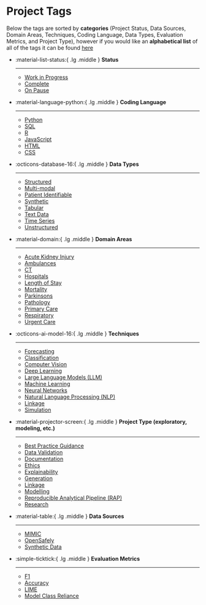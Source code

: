 # Project Tags

Below the tags are sorted by **categories** (Project Status, Data Sources, Domain Areas, Techniques, Coding Language, Data Types, Evaluation Metrics, and Project Type), however if you would like an **alphabetical list** of all of the tags it can be found [here](#accuracy)

<div class="grid cards" markdown>

-   :material-list-status:{ .lg .middle } __Status__

    ---

    * [Work in Progress](#WIP)
    * [Complete](#complete)
    * [On Pause](#paused)


-   :material-language-python:{ .lg .middle } __Coding Language__

    ---
    * [Python](#python)
    * [SQL](#sql)
    * [R](#r)
    * [JavaScript](#javascript)
    * [HTML](#html)
    * [CSS](#css)

-   :octicons-database-16:{ .lg .middle } __Data Types__

    ---

    * [Structured](#structured-data)
    * [Multi-modal](#multi-modal)
    * [Patient Identifiable](#pii)
    * [Synthetic](#synthetic-data)
    * [Tabular](#tabular-data)
    * [Text Data](#text-data)
    * [Time Series](#time-series)
    * [Unstructured](#unstructured-data)


-   :material-domain:{ .lg .middle } __Domain Areas__

    ---

    * [Acute Kidney Injury](#aki)
    * [Ambulances](#ambulance)
    * [CT](#ct)
    * [Hospitals](#hospital)
    * [Length of Stay](#los)
    * [Mortality](#mortality)
    * [Parkinsons](#parkinsons)
    * [Pathology](#pathology)
    * [Primary Care](#primary-care)
    * [Respiratory](#respiratory)
    * [Urgent Care](#urgent-care)
    
-   :octicons-ai-model-16:{ .lg .middle } __Techniques__

    ---

    * [Forecasting](#forecasting)
    * [Classification](#classification)
    * [Computer Vision](#computer-vision)
    * [Deep Learning](#deep-learning)
    * [Large Language Models (LLM)](#llm)
    * [Machine Learning](#machine-learning)
    * [Neural Networks](#neural-networks)
    * [Natural Language Processing (NLP)](#nlp)
    * [Linkage](#linkage)
    * [Simulation](#simulation)

-   :material-projector-screen:{ .lg .middle } __Project Type (exploratory, modeling, etc.)__

    ---

    * [Best Practice Guidance](#best-practice)
    * [Data Validation](#data-validation)
    * [Documentation](#documentation)
    * [Ethics](#ethics)
    * [Explainability](#explainability)
    * [Generation](#generation)
    * [Linkage](#linkage)
    * [Modelling](#modelling)
    * [Reproducible Analytical Pipeline (RAP)](#rap)
    * [Research](#research)
    


-   :material-table:{ .lg .middle } __Data Sources__

    ---
    
    * [MIMIC](#mimic)
    * [OpenSafely](#opensafely)
    * [Synthetic Data](#synthetic-data)

-   :simple-ticktick:{ .lg .middle } __Evaluation Metrics__

    ---

    * [F1](#f1)
    * [Accuracy](#accuracy)
    * [LIME](#lime)
    * [Model Class Reliance](#mcr)

</div>